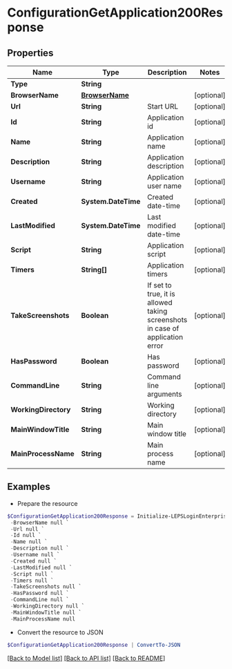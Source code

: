 # ConfigurationGetApplication200Response
## Properties

Name | Type | Description | Notes
------------ | ------------- | ------------- | -------------
**Type** | **String** |  | 
**BrowserName** | [**BrowserName**](BrowserName.md) |  | [optional] 
**Url** | **String** | Start URL | [optional] 
**Id** | **String** | Application id | [optional] 
**Name** | **String** | Application name | [optional] 
**Description** | **String** | Application description | [optional] 
**Username** | **String** | Application user name | [optional] 
**Created** | **System.DateTime** | Created date-time | [optional] 
**LastModified** | **System.DateTime** | Last modified date-time | [optional] 
**Script** | **String** | Application script | [optional] 
**Timers** | **String[]** | Application timers | [optional] 
**TakeScreenshots** | **Boolean** | If set to true, it is allowed taking screenshots in case of application error | [optional] 
**HasPassword** | **Boolean** | Has password | [optional] 
**CommandLine** | **String** | Command line arguments | [optional] 
**WorkingDirectory** | **String** | Working directory | [optional] 
**MainWindowTitle** | **String** | Main window title | [optional] 
**MainProcessName** | **String** | Main process name | [optional] 

## Examples

- Prepare the resource
```powershell
$ConfigurationGetApplication200Response = Initialize-LEPSLoginEnterpriseConfigurationGetApplication200Response  -Type null `
 -BrowserName null `
 -Url null `
 -Id null `
 -Name null `
 -Description null `
 -Username null `
 -Created null `
 -LastModified null `
 -Script null `
 -Timers null `
 -TakeScreenshots null `
 -HasPassword null `
 -CommandLine null `
 -WorkingDirectory null `
 -MainWindowTitle null `
 -MainProcessName null
```

- Convert the resource to JSON
```powershell
$ConfigurationGetApplication200Response | ConvertTo-JSON
```

[[Back to Model list]](../README.md#documentation-for-models) [[Back to API list]](../README.md#documentation-for-api-endpoints) [[Back to README]](../README.md)

